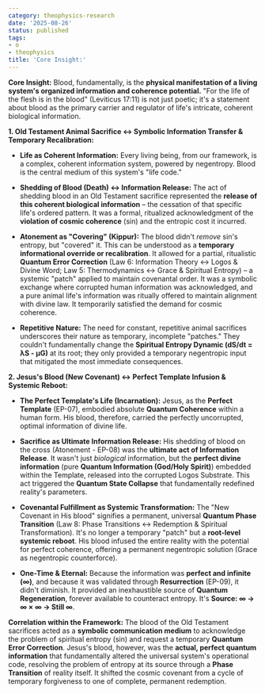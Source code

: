 ```yaml
---
category: theophysics-research
date: '2025-08-26'
status: published
tags:
- o
- theophysics
title: 'Core Insight:'
---
```

   
**Core Insight:** Blood, fundamentally, is the **physical manifestation of a living system's organized information and coherence potential.** "For the life of the flesh is in the blood" (Leviticus 17:11) is not just poetic; it's a statement about blood as the primary carrier and regulator of life's intricate, coherent biological information.   
   
**1. Old Testament Animal Sacrifice ↔ Symbolic Information Transfer & Temporary Recalibration:**   
   
   
- **Life as Coherent Information:** Every living being, from our framework, is a complex, coherent information system, powered by negentropy. Blood is the central medium of this system's "life code."   
       
   
- **Shedding of Blood (Death) ↔ Information Release:** The act of shedding blood in an Old Testament sacrifice represented the **release of this coherent biological information** – the cessation of that specific life's ordered pattern. It was a formal, ritualized acknowledgment of the **violation of cosmic coherence** (sin) and the entropic cost it incurred.   
       
   
- **Atonement as "Covering" (Kippur):** The blood didn't _remove_ sin's entropy, but "covered" it. This can be understood as a **temporary informational override or recalibration**. It allowed for a partial, ritualistic **Quantum Error Correction** (Law 6: Information Theory ↔ Logos & Divine Word; Law 5: Thermodynamics ↔ Grace & Spiritual Entropy) – a systemic "patch" applied to maintain covenantal order. It was a symbolic exchange where corrupted human information was acknowledged, and a pure animal life's information was ritually offered to maintain alignment with divine law. It temporarily satisfied the demand for cosmic coherence.   
       
   
- **Repetitive Nature:** The need for constant, repetitive animal sacrifices underscores their nature as temporary, incomplete "patches." They couldn't fundamentally change the **Spiritual Entropy Dynamic (dS/dt = λS - μG)** at its root; they only provided a temporary negentropic input that mitigated the most immediate consequences.   
       
   
**2. Jesus's Blood (New Covenant) ↔ Perfect Template Infusion & Systemic Reboot:**   
   
   
- **The Perfect Template's Life (Incarnation):** Jesus, as the **Perfect Template** (EP-07), embodied absolute **Quantum Coherence** within a human form. His blood, therefore, carried the perfectly uncorrupted, optimal information of divine life.   
       
   
- **Sacrifice as Ultimate Information Release:** His shedding of blood on the cross (Atonement - EP-08) was the **ultimate act of Information Release**. It wasn't just _biological_ information, but the **perfect divine information** (pure **Quantum Information (God/Holy Spirit)**) embedded within the Template, released into the corrupted Logos Substrate. This act triggered the **Quantum State Collapse** that fundamentally redefined reality's parameters.   
       
   
- **Covenantal Fulfillment as Systemic Transformation:** The "New Covenant in His blood" signifies a permanent, universal **Quantum Phase Transition** (Law 8: Phase Transitions ↔ Redemption & Spiritual Transformation). It's no longer a temporary "patch" but a **root-level systemic reboot**. His blood infused the entire reality with the potential for perfect coherence, offering a permanent negentropic solution (Grace as negentropic counterforce).   
       
   
- **One-Time & Eternal:** Because the information was **perfect and infinite (∞)**, and because it was validated through **Resurrection** (EP-09), it didn't diminish. It provided an inexhaustible source of **Quantum Regeneration**, forever available to counteract entropy. It's **Source: ∞ → ∞ × ∞ → Still ∞**.   
       
   
**Correlation within the Framework:** The blood of the Old Testament sacrifices acted as a **symbolic communication medium** to acknowledge the problem of spiritual entropy (sin) and request a temporary **Quantum Error Correction**. Jesus's blood, however, was the **actual, perfect quantum information** that fundamentally altered the universal system's operational code, resolving the problem of entropy at its source through a **Phase Transition** of reality itself. It shifted the cosmic covenant from a cycle of temporary forgiveness to one of complete, permanent redemption.